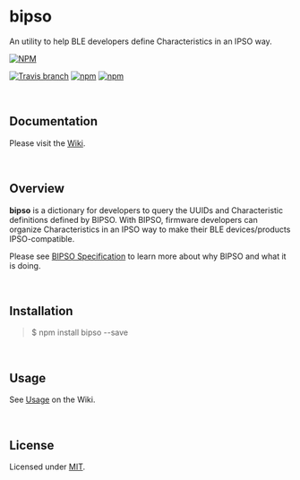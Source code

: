 # bipso
An utility to help BLE developers define Characteristics in an IPSO way.  

[![NPM](https://nodei.co/npm/bipso.png?downloads=true)](https://nodei.co/npm/bipso/)  

[![Travis branch](https://travis-ci.org/bluetoother/bipso.svg?branch=master)](https://travis-ci.org/bluetoother/bipso)
[![npm](https://img.shields.io/npm/v/bipso.svg?maxAge=2592000)](https://www.npmjs.com/package/bipso)
[![npm](https://img.shields.io/npm/l/bipso.svg?maxAge=2592000)](https://www.npmjs.com/package/bipso)

<br />

## Documentation  

Please visit the [Wiki](https://github.com/bluetoother/bipso/wiki).

<br />

## Overview  

**bipso** is a dictionary for developers to query the UUIDs and Characteristic definitions defined by BIPSO. With BIPSO, firmware developers can organize Characteristics in an IPSO way to make their BLE devices/products IPSO-compatible.  
  
Please see [BIPSO Specification](https://github.com/bluetoother/bipso/wiki/BIPSO-Specification) to learn more about why BIPSO and what it is doing.  

<br />

## Installation  

> $ npm install bipso --save

<br />

## Usage  

See [Usage](https://github.com/bluetoother/bipso/wiki#Usage) on the Wiki.  

<br />

## License  

Licensed under [MIT](https://github.com/bluetoother/bipso/blob/master/LICENSE).
